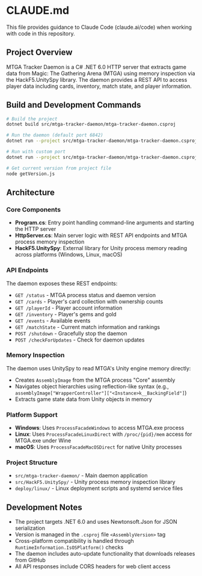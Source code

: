 # CLAUDE.md

This file provides guidance to Claude Code (claude.ai/code) when working with code in this repository.

## Project Overview

MTGA Tracker Daemon is a C# .NET 6.0 HTTP server that extracts game data from Magic: The Gathering Arena (MTGA) using memory inspection via the HackF5.UnitySpy library. The daemon provides a REST API to access player data including cards, inventory, match state, and player information.

## Build and Development Commands

```bash
# Build the project
dotnet build src/mtga-tracker-daemon/mtga-tracker-daemon.csproj

# Run the daemon (default port 6842)
dotnet run --project src/mtga-tracker-daemon/mtga-tracker-daemon.csproj

# Run with custom port
dotnet run --project src/mtga-tracker-daemon/mtga-tracker-daemon.csproj -- -p 9000

# Get current version from project file
node getVersion.js
```

## Architecture

### Core Components

- **Program.cs**: Entry point handling command-line arguments and starting the HTTP server
- **HttpServer.cs**: Main server logic with REST API endpoints and MTGA process memory inspection
- **HackF5.UnitySpy**: External library for Unity process memory reading across platforms (Windows, Linux, macOS)

### API Endpoints

The daemon exposes these REST endpoints:
- `GET /status` - MTGA process status and daemon version
- `GET /cards` - Player's card collection with ownership counts
- `GET /playerId` - Player account information
- `GET /inventory` - Player's gems and gold
- `GET /events` - Available events
- `GET /matchState` - Current match information and rankings
- `POST /shutdown` - Gracefully stop the daemon
- `POST /checkForUpdates` - Check for daemon updates

### Memory Inspection

The daemon uses UnitySpy to read MTGA's Unity engine memory directly:
- Creates `AssemblyImage` from the MTGA process "Core" assembly
- Navigates object hierarchies using reflection-like syntax (e.g., `assemblyImage["WrapperController"]["<Instance>k__BackingField"]`)
- Extracts game state data from Unity objects in memory

### Platform Support

- **Windows**: Uses `ProcessFacadeWindows` to access MTGA.exe process
- **Linux**: Uses `ProcessFacadeLinuxDirect` with `/proc/{pid}/mem` access for MTGA.exe under Wine
- **macOS**: Uses `ProcessFacadeMacOSDirect` for native Unity processes

### Project Structure

- `src/mtga-tracker-daemon/` - Main daemon application
- `src/HackF5.UnitySpy/` - Unity process memory inspection library
- `deploy/linux/` - Linux deployment scripts and systemd service files

## Development Notes

- The project targets .NET 6.0 and uses Newtonsoft.Json for JSON serialization
- Version is managed in the `.csproj` file `<AssemblyVersion>` tag
- Cross-platform compatibility is handled through `RuntimeInformation.IsOSPlatform()` checks
- The daemon includes auto-update functionality that downloads releases from GitHub
- All API responses include CORS headers for web client access